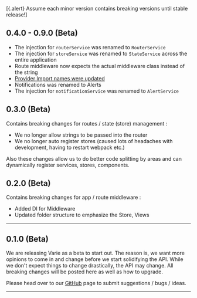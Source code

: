 [{.alert} Assume each minor version contains breaking versions until stable release!]

## 0.4.0 - 0.9.0 (Beta)

- The injection for `routerService` was renamed to `RouterService`
- The injection for `storeService` was renamed to `StateService` across the entire application
- Route middleware now expects the actual middleware class instead of the string
- [Provider Import names were updated](https://github.com/variejs/varie/blob/75a772221171c86b3f4198e902c149e7fc6b46ce/config/app.ts)
- Notifications was renamed to Alerts
- The injection for `notificationService` was renamed to `AlertService`

## 0.3.0 (Beta)

Contains breaking changes for routes / state (store) management :

- We no longer allow strings to be passed into the router
- We no longer auto register stores (caused lots of headaches with development, having to restart webpack etc.)

Also these changes allow us to do better code splitting by areas and can dynamically
register services, stores, components.

## 0.2.0 (Beta)

Contains breaking changes for app / route middleware :

- Added DI for Middleware
- Updated folder structure to emphasize the Store, Views

---

## 0.1.0 (Beta)

We are releasing Varie as a beta to start out. The reason is, we want
more opinions to come in and change before we start solidifying the API.
While we don't expect things to change drastically, the API may change.
All breaking changes will be posted here as well as how to upgrade.

Please head over to our [GitHub](https://github.com/variejs/framework) page to submit suggestions / bugs / ideas.

---
